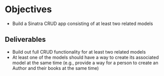 # Objectives
- Build a Sinatra CRUD app consisting of at least two related models

## Deliverables

- Build out full CRUD functionality for at least two related models
- At least one of the models should have a way to create its associated model at the same time (e.g., provide a way for a person to create an Author and their books at the same time)